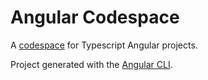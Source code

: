 # Angular Codespace

A [codespace](https://github.com/features/codespaces) for Typescript Angular projects.

Project generated with the [Angular CLI](https://angular.io/cli).
